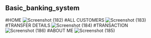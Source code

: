 ## Basic_banking_system
#HOME
![Screenshot (182)](https://user-images.githubusercontent.com/73134736/120701523-90696500-c4d0-11eb-8f01-246fd4601b05.png)
#ALL CUSTOMERS
![Screenshot (183)](https://user-images.githubusercontent.com/73134736/120701529-92332880-c4d0-11eb-8cad-0ca89a20d74f.png)
#TRANSFER DETAILS
![Screenshot (184)](https://user-images.githubusercontent.com/73134736/120701533-93fcec00-c4d0-11eb-9cd7-2ccf1f008123.png)
#TRANSACTION
![Screenshot (186)](https://user-images.githubusercontent.com/73134736/120701544-965f4600-c4d0-11eb-8186-d659e38f9f8e.png)
#ABOUT ME
![Screenshot (185)](https://user-images.githubusercontent.com/73134736/120701547-98290980-c4d0-11eb-9385-9fc39a54a6cf.png)

